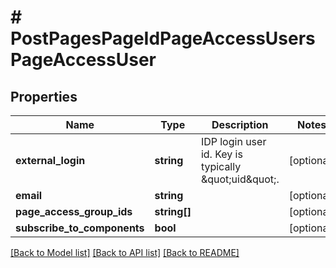 # # PostPagesPageIdPageAccessUsersPageAccessUser

## Properties

Name | Type | Description | Notes
------------ | ------------- | ------------- | -------------
**external_login** | **string** | IDP login user id. Key is typically \&quot;uid\&quot;. | [optional]
**email** | **string** |  | [optional]
**page_access_group_ids** | **string[]** |  | [optional]
**subscribe_to_components** | **bool** |  | [optional]

[[Back to Model list]](../../README.md#models) [[Back to API list]](../../README.md#endpoints) [[Back to README]](../../README.md)
